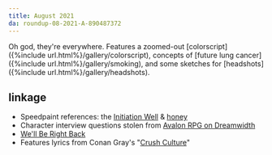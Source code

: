 ```yaml
---
title: August 2021
da: roundup-08-2021-A-890487372
---
```

Oh god, they're everywhere. Features a zoomed-out [colorscript]({%include url.html%}/gallery/colorscript), concepts of [future lung cancer]({%include url.html%}/gallery/smoking), and some sketches for [headshots]({%include url.html%}/gallery/headshots). 

## linkage
- Speedpaint references: the <a href="https://www.gettyimages.com/detail/photo/initiation-well-royalty-free-image/531088934" class="ext">Initiation Well</a> & <a href="https://www.jessicagavin.com/honey-benefits/" class="ext">honey</a>
- Character interview questions stolen from <a href="https://avalonmods.dreamwidth.org/1652.html" class="ext">Avalon RPG on Dreamwidth</a>
- <a href="https://knowyourmeme.com/memes/well-be-right-back" class="ext">We'll Be Right Back</a>
- Features lyrics from Conan Gray's "<a href="https://www.youtube.com/watch?v=2Lz2WUiotic" class="ext">Crush Culture</a>"